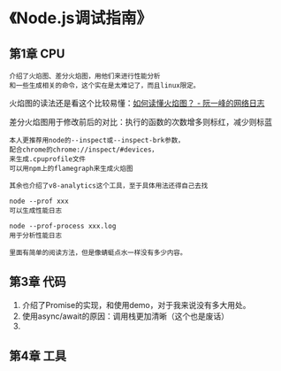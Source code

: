 # 《Node.js调试指南》
## 第1章 CPU
```
介绍了火焰图、差分火焰图，用他们来进行性能分析
和一些生成相关的命令，这个实在是太难记了，而且linux限定。
```
火焰图的读法还是看这个比较易懂：[如何读懂火焰图？ - 阮一峰的网络日志](http://www.ruanyifeng.com/blog/2017/09/flame-graph.html)

差分火焰图用于修改前后的对比：执行的函数的次数增多则标红，减少则标蓝

```
本人更推荐用node的--inspect或--inspect-brk参数，
配合chrome的chrome://inspect/#devices，
来生成.cpuprofile文件
可以用npm上的flamegraph来生成火焰图
```
```
其余也介绍了v8-analytics这个工具，至于具体用法还得自己去找
```
```
node --prof xxx
可以生成性能日志

node --prof-process xxx.log
用于分析性能日志

里面有简单的阅读方法，但是像蜻蜓点水一样没有多少内容。
```





## 第3章 代码
1. 介绍了Promise的实现，和使用demo，对于我来说没有多大用处。
2. 使用async/await的原因：调用栈更加清晰（这个也是废话）
3. 





## 第4章 工具